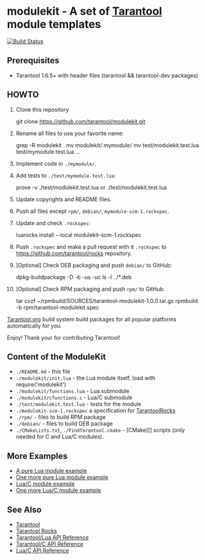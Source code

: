 # modulekit - A set of [Tarantool][] module templates

[![Build Status](https://travis-ci.org/tarantool/modulekit.png?branch=master)](https://travis-ci.org/tarantool/modulekit)

## Prerequisites

 * Tarantool 1.6.5+ with header files (tarantool && tarantool-dev packages)

## HOWTO

1. Clone this repository

    git clone https://github.com/tarantool/modulekit.git

2. Rename all files to use your favorite name:

    grep -R modulekit .
    mv modulekit/ mymodule/
    mv test/modulekit.test.lua test/mymodule.test.lua
    ...

3. Implement code in `./mymodule/`.

4. Add tests to `./test/mymodule.test.lua`:

    prove -v ./test/modulekit.test.lua or ./test/modulekit.test.lua

5. Update copyrights and README files.

6. Push all files except `rpm/`, `debian/`, `mymodule-scm-1.rockspec`.

7. Update and check `.rockspec`:

    luarocks install --local modulekit-scm-1.rockspec

8. Push `.rockspec` and make a pull request with it `.rockspec` to
   https://github.com/tarantool/rocks repository.

9. [Optional] Check DEB packaging and push `debian/` to GitHub:

    dpkg-buildpackage -D -b -us -uc
    ls -l ../*.deb

10. [Optional] Check RPM packaging and push `rpm/` to GitHub.

    tar cvzf ~/rpmbuild/SOURCES/tarantool-modulekit-1.0.0.tar.gz
    rpmbuild -b rpm/tarantool-modulekit.spec

[Tarantool.org][Download] build system build packages for all popular
platforms automatically for you.

Enjoy!
Thank your for contributing Tarantool!

## Content of the ModuleKit

  * `./README.md` - this file
  * `./modulekit/init.lua` - the Lua module itself, load with require('modulekit')
  * `./modulekit/functions.lua` - Lua submodule
  * `./modulekit/cfunctions.c` - Lua/C submodule
  * `./test/modulekit.test.lua` - tests for the module
  * `./modulekit-scm-1.rockspec` a specification for [TarantoolRocks][]
  * `./rpm/` - files to build RPM package
  * `./debian/` - files to build DEB package
  * `./CMakeLists.txt`, `./FindTarantool.cmake` - [CMake][] scripts
    (only needed for C and Lua/C modules).

## More Examples

 * [A pure Lua module example](https://github.com/tarantool/queue)
 * [One more pure Lua module example](https://github.com/tarantool/gperftools)
 * [Lua/C module example](https://github.com/tarantool/pg)
 * [One more Lua/C module example](https://github.com/tarantool/http)


## See Also

 * [Tarantool][]
 * [Tarantool Rocks][TarantoolRocks]
 * [Tarantool/Lua API Reference][TarantoolLuaReference]
 * [Tarantool/C API Reference][TarantoolCReference]
 * [Lua/C API Reference][LuaCReference]

[Tarantool]: http://github.com/tarantool/tarantool
[Download]: http://tarantool.org/download.html
[RockSpec]: https://github.com/keplerproject/luarocks/wiki/Rockspec-format
[LuaCReference]: http://pgl.yoyo.org/luai/i/_
[TarantoolLuaReference]: http://tarantool.org/doc/reference/index.html
[TarantoolCReference]: http://tarantool.org/doc/reference/capi.html
[TarantoolRocks]: https://github.com/tarantool/rocks
